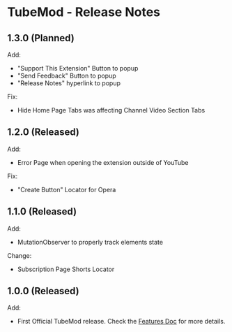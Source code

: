 # TubeMod - Release Notes

## 1.3.0 (Planned)

Add:

- "Support This Extension" Button to popup
- "Send Feedback" Button to popup
- "Release Notes" hyperlink to popup

Fix:

- Hide Home Page Tabs was affecting Channel Video Section Tabs

## 1.2.0 (Released)

Add:

- Error Page when opening the extension outside of YouTube

Fix:

- "Create Button" Locator for Opera

## 1.1.0 (Released)

Add:

- MutationObserver to properly track elements state

Change:

- Subscription Page Shorts Locator

## 1.0.0 (Released)

Add:

- First Official TubeMod release. Check the [Features Doc](Features.md) for more details.
